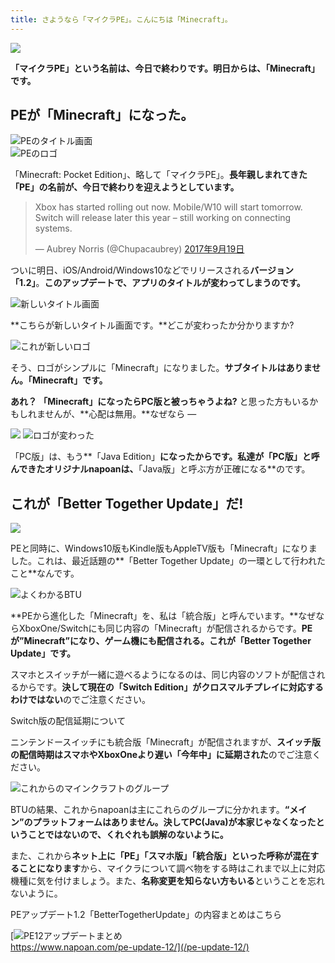 ```yaml
---
title: さようなら「マイクラPE」。こんにちは「Minecraft」。
---
```


![](https://www.napoan.com/wp-content/uploads/2017/09/f11a20f73a96692c370b87bef0afc2ee_pitqfw.jfif)

**「マイクラPE」という名前は、今日で終わりです。明日からは、「Minecraft」です。**

## PEが「Minecraft」になった。

![PEのタイトル画面](https://cdn-ak.f.st-hatena.com/images/fotolife/s/sasigume/20210208/20210208110420.png)  
![PEのロゴ](https://cdn-ak.f.st-hatena.com/images/fotolife/s/sasigume/20210208/20210208123723.png)

「Minecraft: Pocket Edition」、略して「マイクラPE」。**長年親しまれてきた「PE」の名前が、今日で終わりを迎えようとしています。**

> Xbox has started rolling out now. Mobile/W10 will start tomorrow. Switch will release later this year – still working on connecting systems.
> 
> — Aubrey Norris (@Chupacaubrey) [2017年9月19日](https://twitter.com/Chupacaubrey/status/910213343528419328)

ついに明日、iOS/Android/Windows10などでリリースされる**バージョン「1.2」**。**このアップデートで、アプリのタイトルが変わってしまうのです。**

![新しいタイトル画面](https://cdn-ak.f.st-hatena.com/images/fotolife/s/sasigume/20210208/20210208113524.png)

**こちらが新しいタイトル画面です。**どこが変わったか分かりますか?

![これが新しいロゴ](https://cdn-ak.f.st-hatena.com/images/fotolife/s/sasigume/20210208/20210208113528.png)

そう、ロゴがシンプルに「Minecraft」になりました。**サブタイトルはありません。「Minecraft」です。**

**あれ？ 「Minecraft」になったらPC版と被っちゃうよね?** と思った方もいるかもしれませんが、**心配は無用。**なぜなら ―

[![](https://www.napoan.com/wp-content/uploads/2017/09/2017-09-18_18.44.48_cqs0yb.jfif)](https://www.napoan.com/wp-content/uploads/2017/09/2017-09-18_18.44.48_cqs0yb.jfif) ![ロゴが変わった](https://cdn-ak.f.st-hatena.com/images/fotolife/s/sasigume/20210208/20210208093447.png)

「PC版」は、もう**「Java Edition」**になったからです。私達が「PC版」と呼んできたオリジナルnapoanは、**「Java版」と呼ぶ方が正確になる**のです。

## これが「Better Together Update」だ!

![](https://www.napoan.com/wp-content/uploads/2017/09/2017-09-18-19.14.20-prl_client_app_zj7fnz.jfif)

PEと同時に、Windows10版もKindle版もAppleTV版も「Minecraft」になりました。これは、最近話題の**「Better Together Update」の一環として行われたこと**なんです。

![よくわかるBTU](https://cdn-ak.f.st-hatena.com/images/fotolife/s/sasigume/20210208/20210208091112.png)

**PEから進化した「Minecraft」を、私は「統合版」と呼んでいます。**なぜならXboxOne/Switchにも同じ内容の「Minecraft」が配信されるからです。**PEが”Minecraft”になり、ゲーム機にも配信される。これが「Better Together Update」です。**

スマホとスイッチが一緒に遊べるようになるのは、同じ内容のソフトが配信されるからです。**決して現在の「Switch Edition」がクロスマルチプレイに対応するわけではない**のでご注意ください。

Switch版の配信延期について

ニンテンドースイッチにも統合版「Minecraft」が配信されますが、**スイッチ版の配信時期はスマホやXboxOneより遅い「今年中」に延期された**のでご注意ください。

![これからのマインクラフトのグループ](https://www.napoan.com/wp-content/uploads/2017/09/c2818d43bec9e6b7a3baa114805e1db6.png)

BTUの結果、これからnapoanは主にこれらのグループに分かれます。**“メイン”のプラットフォームはありません。決してPC(Java)が本家じゃなくなったということではないので、くれぐれも誤解のないように。**

また、これから**ネット上に「PE」「スマホ版」「統合版」といった呼称が混在することになります**から、マイクラについて調べ物をする時はこれまで以上に対応機種に気を付けましょう。また、**名称変更を知らない方もいる**ということを忘れないように。

PEアップデート1.2「BetterTogetherUpdate」の内容まとめはこちら

[![PE12アップデートまとめ](https://cdn-ak.f.st-hatena.com/images/fotolife/s/sasigume/20210208/20210208105655.png)  
https://www.napoan.com/pe-update-12/](/pe-update-12/)
